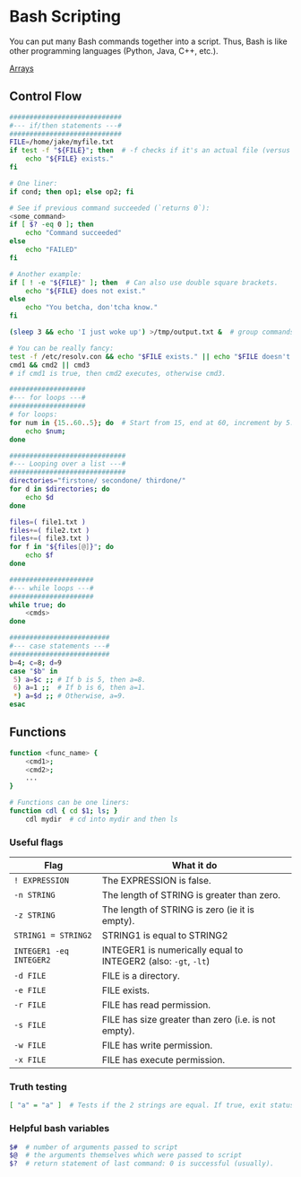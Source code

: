 # Bash Scripting

You can put many Bash commands together into a script.
Thus, Bash is like other programming languages (Python, Java, C++, etc.).

[Arrays](https://www.tutorialkart.com/bash-shell-scripting/bash-array/)

## Control Flow

```bash
############################
#--- if/then statements ---#
############################
FILE=/home/jake/myfile.txt
if test -f "${FILE}"; then  # -f checks if it's an actual file (versus a dir).
    echo "${FILE} exists."
fi

# One liner:
if cond; then op1; else op2; fi

# See if previous command succeeded (`returns 0`):
<some_command>
if [ $? -eq 0 ]; then
    echo "Command succeeded"
else
    echo "FAILED"
fi

# Another example:
if [ ! -e "${FILE}" ]; then  # Can also use double square brackets.
    echo "${FILE} does not exist."
else
    echo "You betcha, don'tcha know."
fi

(sleep 3 && echo 'I just woke up') >/tmp/output.txt &  # group commands and redirect stdout!

# You can be really fancy:
test -f /etc/resolv.con && echo "$FILE exists." || echo "$FILE doesn't exist."
cmd1 && cmd2 || cmd3
# if cmd1 is true, then cmd2 executes, otherwise cmd3.

###################
#--- for loops ---#
###################
# for loops:
for num in {15..60..5}; do  # Start from 15, end at 60, increment by 5.
    echo $num;
done

#############################
#--- Looping over a list ---#
#############################
directories="firstone/ secondone/ thirdone/"
for d in $directories; do
    echo $d
done

files=( file1.txt )
files+=( file2.txt )
files+=( file3.txt )
for f in "${files[@]}"; do
    echo $f
done

#####################
#--- while loops ---#
#####################
while true; do
    <cmds>
done

#########################
#--- case statements ---#
#########################
b=4; c=8; d=9
case "$b" in
 5) a=$c ;; # If b is 5, then a=8.
 6) a=1 ;;  # If b is 6, then a=1.
 *) a=$d ;; # Otherwise, a=9.
esac
```

## Functions

```bash
function <func_name> {
    <cmd1>;
    <cmd2>;
    ...
}

# Functions can be one liners:
function cdl { cd $1; ls; }
    cdl mydir  # cd into mydir and then ls
```

### Useful flags

| Flag | What it do |
| ---- | ---------- |
| `! EXPRESSION` | The EXPRESSION is false. |
| `-n STRING` | The length of STRING is greater than zero. |
| `-z STRING` | The length of STRING is zero (ie it is empty). |
| `STRING1 = STRING2` | STRING1 is equal to STRING2 |
| `INTEGER1 -eq INTEGER2` | INTEGER1 is numerically equal to INTEGER2 (also: `-gt`, `-lt`)|
| `-d FILE` |  FILE is a directory. |
| `-e FILE` |  FILE exists. |
| `-r FILE` |  FILE has read permission. |
| `-s FILE` |  FILE has size greater than zero (i.e. is not empty). |
| `-w FILE` |  FILE has write permission. |
| `-x FILE` |  FILE has execute permission. |

### Truth testing

```bash
[ "a" = "a" ]  # Tests if the 2 strings are equal. If true, exit status = 0.
```

### Helpful bash variables

```bash
$#  # number of arguments passed to script
$@  # the arguments themselves which were passed to script
$?  # return statement of last command: 0 is successful (usually).
```
